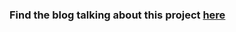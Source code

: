 ### Find the blog talking about this project [here](https://towardsdatascience.com/cleaning-and-extracting-json-from-pandas-dataframes-f0c15f93cb38)
